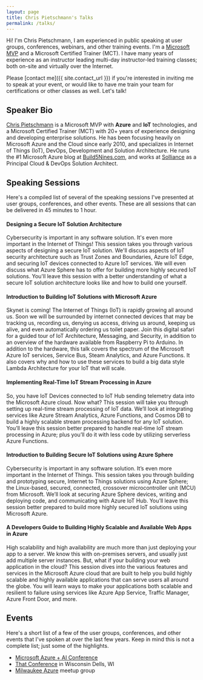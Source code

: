 ```yaml
---
layout: page
title: Chris Pietschmann's Talks
permalink: /talks/
---
```


Hi! I'm Chris Pietschmann, I am experienced in public speaking at user groups, conferences, webinars, and other training events. I'm a [Microsoft MVP](/#awards) and a Microsoft Certified Trainer (MCT). I have many years of experience as an instructor leading multi-day instructor-led training classes; both on-site and virtually over the Internet.

Please [contact me]({{ site.contact_url }}) if you're interested in inviting me to speak at your event, or would like to have me train your team for certifications or other classes as well. Let's talk!

<a id="bio"></a>

## Speaker Bio

<a href="/">Chris Pietschmann</a> is a Microsoft MVP with **Azure** and **IoT** technologies, and a Microsoft Certified Trainer (MCT) with 20+ years of experience designing and developing enterprise solutions. He has been focusing heavily on Microsoft Azure and the Cloud since early 2010, and specializes in Internet of Things (IoT), DevOps, Development and Solution Architecture. He runs the #1 Microsoft Azure blog at <a href="https://Build5Nines.com">Build5Nines.com</a>, and works at <a href="https://solliance.net">Solliance</a> as a Principal Cloud & DevOps Solution Architect.

<a id="sessions"></a>

## Speaking Sessions

Here's a compiled list of several of the speaking sessions I've presented at user groups, conferences, and other events. These are all sessions that can be delivered in 45 minutes to 1 hour.

#### Designing a Secure IoT Solution Architecture

Cybersecurity is important in any software solution. It's even more important in the Internet of Things! This session takes you through various aspects of designing a secure IoT solution. We'll discuss aspects of IoT security architecture such as Trust Zones and Boundaries, Azure IoT Edge, and securing IoT devices connected to Azure IoT services. We will even discuss what Azure Sphere has to offer for building more highly secured IoT solutions. You'll leave this session with a better understanding of what a secure IoT solution architecture looks like and how to build one yourself.

#### Introduction to Building IoT Solutions with Microsoft Azure

Skynet is coming! The Internet of Things (IoT) is rapidly growing all around us. Soon we will be surrounded by internet connected devices that may be tracking us, recording us, denying us access, driving us around, keeping us alive, and even automatically ordering us toilet paper. Join this digital safari for a guided tour of IoT Architecture, Messaging, and Security, in addition to an overview of the hardware available from Raspberry Pi to Arduino. In addition to the hardware, this talk covers the spectrum of the Microsoft Azure IoT services, Service Bus, Steam Analytics, and Azure Functions. It also covers why and how to use these services to build a big data style Lambda Architecture for your IoT that will scale.

#### Implementing Real-Time IoT Stream Processing in Azure

So, you have IoT Devices connected to IoT Hub sending telemetry data into the Microsoft Azure cloud. Now what? This session will take you through setting up real-time stream processing of IoT data. We’ll look at integrating services like Azure Stream Analytics, Azure Functions, and Cosmos DB to build a highly scalable stream processing backend for any IoT solution. You’ll leave this session better prepared to handle real-time IoT stream processing in Azure; plus you’ll do it with less code by utilizing serverless Azure Functions.

#### Introduction to Building Secure IoT Solutions using Azure Sphere

Cybersecurity is important in any software solution. It’s even more important in the Internet of Things. This session takes you through building and prototyping secure, Internet to Things solutions using Azure Sphere; the Linux-based, secured, connected, crossover microcontroller unit (MCU) from Microsoft. We’ll look at securing Azure Sphere devices, writing and deploying code, and communicating with Azure IoT Hub. You’ll leave this session better prepared to build more highly secured IoT solutions using Microsoft Azure.

#### A Developers Guide to Building Highly Scalable and Available Web Apps in Azure

High scalability and high availability are much more than just deploying your app to a server. We know this with on-premises servers, and usually just add multiple server instances. But, what if your building your web application in the cloud? This session dives into the various features and services in the Microsoft Azure cloud that are built to help you build highly scalable and highly available applications that can serve users all around the globe. You will learn ways to make your applications both scalable and resilient to failure using services like Azure App Service, Traffic Manager, Azure Front Door, and more.

<a id="events"></a>

## Events

Here's a short list of a few of the user groups, conferences, and other events that I've spoken at over the last few years. Keep in mind this is not a complete list; just some of the highlights.

- [Microsoft Azure + AI Conference](https://azureaiconf.com)
- [That Conference](https://thatconference.com) in Wisconsin Dells, WI
- [Milwaukee Azure](https://www.meetup.com/Milwaukee-Azure-Meetup/) meetup group

<!--
<a id="courses"></a>

## Instructor-led Courses and Workshops

Here are instructor-led courses I teach. I can come to your company, or deliver these courses virtually. If you're interested in a training not listed, please [contact me]({{ site.contact_url }}) to discuss your needs as I am qualified to teach must more than what's in this list!

- Microsoft Azure IoT Developer (Exam AZ-220) Certification Course
- Developing Solutions for Microsoft Azure (Exam-203) Certification Course
- Microsoft Azure Architect Technologies (Exam AZ-300) Certification Course
- Microsoft Azure Architect Design (Exam AZ-301 Certification Course)
- Azure Fundamentals (Exam AZ-900) Certification Course

I am able to delivery these as anywhere from a full 3 - 5 day long course, or as shorter hands-on workshops.
-->